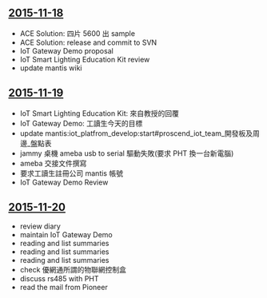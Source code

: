 [2015-11-18](/silenceuncrio/diary/wiki/20151118_jeffrey)
---
* ACE Solution: 四片 5600 出 sample
* ACE Solution: release and commit to SVN
* IoT Gateway Demo proposal
* IoT Smart Lighting Education Kit review
* update mantis wiki

[2015-11-19](/silenceuncrio/diary/wiki/20151119_jeffrey)
---
* IoT Smart Lighting Education Kit: 來自教授的回覆
* IoT Gateway Demo: 工讀生今天的目標
* update mantis:iot_platfrom_develop:start#proscend_iot_team_開發板及周邊_盤點表
* jammy 桌機 ameba usb to serial 驅動失敗(要求 PHT 換一台新電腦)
* ameba 交接文件撰寫
* 要求工讀生註冊公司 mantis 帳號
* IoT Gateway Demo Review

[2015-11-20](/silenceuncrio/diary/wiki/20151120_jeffrey)
---
* review diary
* maintain IoT Gateway Demo
* reading and list summaries
* reading and list summaries
* reading and list summaries
* check 優網通所謂的物聯網控制盒
* discuss rs485 with PHT
* read the mail from Pioneer


